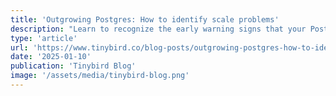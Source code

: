 ```yaml
---
title: 'Outgrowing Postgres: How to identify scale problems'
description: "Learn to recognize the early warning signs that your Postgres database is approaching its limits and when it's time to consider scaling strategies."
type: 'article'
url: 'https://www.tinybird.co/blog-posts/outgrowing-postgres-how-to-identify-scale-problems'
date: '2025-01-10'
publication: 'Tinybird Blog'
image: '/assets/media/tinybird-blog.png'
---
```

